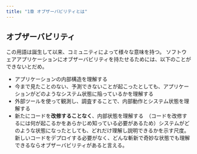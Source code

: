 ```yaml
---
title: "1章 オブザーバビリティとは"
---
```

## オブザーバビリティ
この用語は誕生して以来、コミュニティによって様々な意味を持つ。
ソフトウェアアプリケーションにオブザーバビリティを持たせるためには、以下のことができないとだめ。
- アプリケーションの内部構造を理解する
- 今まで見たことのない、予測できないことが起こったとしても、アプリケーションがどのようなシステム状態に陥っているかを理解する
- 外部ツールを使って観測し、調査することで、内部動作とシステム状態を理解する
- 新たにコードを**改修することなく**、内部状態を理解する　（コードを改修するには何が起こるかをあらかじめ知っている必要があるため）
​
システムがどのような状態になったとしても、どれだけ理解し説明できるかを示す尺度。
新しいコードをデプロイする必要がなく、どんな斬新で奇妙な状態でも理解できるならオブザーバビリティがあると言える。
